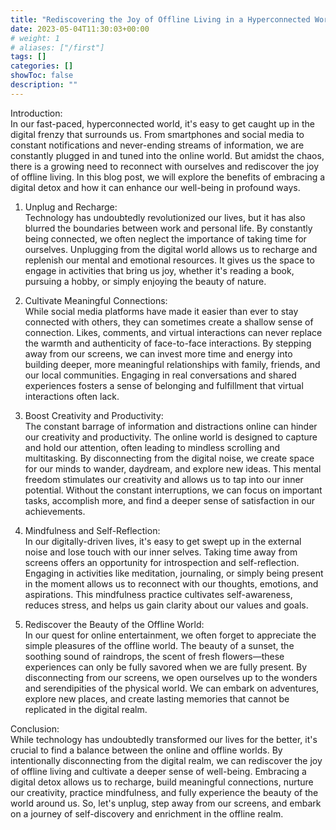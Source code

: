 ```yaml
---
title: "Rediscovering the Joy of Offline Living in a Hyperconnected World"
date: 2023-05-04T11:30:03+00:00
# weight: 1
# aliases: ["/first"]
tags: []
categories: []
showToc: false
description: ""
---
```


Introduction:  
In our fast-paced, hyperconnected world, it's easy to get caught up in the digital frenzy that surrounds us. From smartphones and social media to constant notifications and never-ending streams of information, we are constantly plugged in and tuned into the online world. But amidst the chaos, there is a growing need to reconnect with ourselves and rediscover the joy of offline living. In this blog post, we will explore the benefits of embracing a digital detox and how it can enhance our well-being in profound ways.

1. Unplug and Recharge:  
Technology has undoubtedly revolutionized our lives, but it has also blurred the boundaries between work and personal life. By constantly being connected, we often neglect the importance of taking time for ourselves. Unplugging from the digital world allows us to recharge and replenish our mental and emotional resources. It gives us the space to engage in activities that bring us joy, whether it's reading a book, pursuing a hobby, or simply enjoying the beauty of nature.

2. Cultivate Meaningful Connections:  
While social media platforms have made it easier than ever to stay connected with others, they can sometimes create a shallow sense of connection. Likes, comments, and virtual interactions can never replace the warmth and authenticity of face-to-face interactions. By stepping away from our screens, we can invest more time and energy into building deeper, more meaningful relationships with family, friends, and our local communities. Engaging in real conversations and shared experiences fosters a sense of belonging and fulfillment that virtual interactions often lack.

3. Boost Creativity and Productivity:   
The constant barrage of information and distractions online can hinder our creativity and productivity. The online world is designed to capture and hold our attention, often leading to mindless scrolling and multitasking. By disconnecting from the digital noise, we create space for our minds to wander, daydream, and explore new ideas. This mental freedom stimulates our creativity and allows us to tap into our inner potential. Without the constant interruptions, we can focus on important tasks, accomplish more, and find a deeper sense of satisfaction in our achievements.

4. Mindfulness and Self-Reflection:  
In our digitally-driven lives, it's easy to get swept up in the external noise and lose touch with our inner selves. Taking time away from screens offers an opportunity for introspection and self-reflection. Engaging in activities like meditation, journaling, or simply being present in the moment allows us to reconnect with our thoughts, emotions, and aspirations. This mindfulness practice cultivates self-awareness, reduces stress, and helps us gain clarity about our values and goals.

5. Rediscover the Beauty of the Offline World:  
In our quest for online entertainment, we often forget to appreciate the simple pleasures of the offline world. The beauty of a sunset, the soothing sound of raindrops, the scent of fresh flowers—these experiences can only be fully savored when we are fully present. By disconnecting from our screens, we open ourselves up to the wonders and serendipities of the physical world. We can embark on adventures, explore new places, and create lasting memories that cannot be replicated in the digital realm.

Conclusion:  
While technology has undoubtedly transformed our lives for the better, it's crucial to find a balance between the online and offline worlds. By intentionally disconnecting from the digital realm, we can rediscover the joy of offline living and cultivate a deeper sense of well-being. Embracing a digital detox allows us to recharge, build meaningful connections, nurture our creativity, practice mindfulness, and fully experience the beauty of the world around us. So, let's unplug, step away from our screens, and embark on a journey of self-discovery and enrichment in the offline realm.